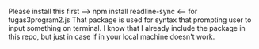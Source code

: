 Please install this first --> npm install readline-sync <-- for tugas3program2.js That package is used for syntax that prompting user to input something on terminal. I know that I already include the package in this repo, but just in case if in your local machine doesn't work.